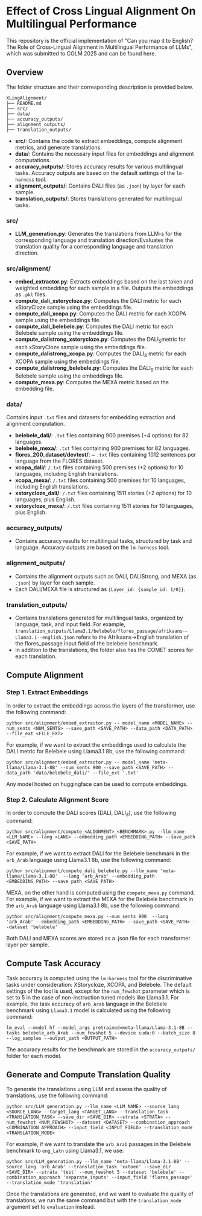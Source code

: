 # Effect of Cross Lingual Alignment On Multilingual Performance

This repository is the official implementation of "Can you map it to English? The Role of Cross-Lingual Alignment in Multilingual Performance of LLMs", which was submitted to COLM 2025 and can be found here.

## Overview
The folder structure and their corresponding description is provided below. 

```
XLingAlignment/
├── README.md
├── src/
├── data/
├── accuracy_outputs/
├── alignment_outputs/
├── translation_outputs/
```
- **src/**: Contains the code to extract embeddings, compute alignment metrics, and generate translations.
- **data/**: Contains the necessary input files for embeddings and alignment computations.
- **accuracy_outputs/**: Stores accuracy results for various multilingual tasks. Accuracy outputs are based on the default settings of the `lm-harness` tool. 
- **alignment_outputs/**: Contains DALI files (as `.json`) by layer for each sample.
- **translation_outputs/**: Stores translations generated for multilingual tasks.

### src/
- **LLM_generation.py**: Generates the translations from  LLM-s for the corresponding language and translation direction/Evaluates the translation quality for a corresponding language and translation direction. 

### src/alignment/
- **embed_extractor.py**: Extracts embeddings based on the last token and weighted embedding for each sample in a file. Outputs the embeddings as `.pkl` files.
- **compute_dali_xstorycloze.py**: Computes the DALI metric for each xStoryCloze sample using the embeddings file.
- **compute_dali_xcopa.py**: Computes the DALI metric for each XCOPA sample using the embeddings file.
- **compute_dali_belebele.py**: Computes the DALI metric for each Belebele sample using the embeddings file.
- **compute_dalistrong_xstorycloze.py**: Computes the DALI$_S$metric for each xStoryCloze sample using the embeddings file.
- **compute_dalistrong_xcopa.py**: Computes the DALI$_S$ metric for each XCOPA sample using the embeddings file.
- **compute_dalistrong_belebele.py**: Computes the DALI$_S$ metric for each Belebele sample using the embeddings file.
- **compute_mexa.py**: Computes the MEXA metric based on the embedding file. 

### data/
Contains input `.txt` files and datasets for embedding extraction and alignment computation.
- **belebele_dali/**: `.txt` files containing 900 premises (+4 options) for 82 languages.
- **belebele_mexa/**: `.txt` files containing 900 premises for 82 languages.
- **flores_200_dataset/devtest/**: ~ `.txt` files containing 1012 sentences per language from the FLORES dataset.
- **xcopa_dali/**: `/.txt` files containing 500 premises (+2 options) for 10 languages, including English translations.
- **xcopa_mexa/**: `/.txt` files containing 500 premises for 10 languages, including English translations.
- **xstorycloze_dali/**: `/.txt` files containing 1511 stories (+2 options) for 10 languages, plus English.
- **xstorycloze_mexa/**: `/.txt` files containing 1511 stories for 10 languages, plus English.

### accuracy_outputs/
- Contains accuracy results for multilingual tasks, structured by task and language. Accuracy outputs are based on the `lm-harness` tool. 

### alignment_outputs/
- Contains the alignment outputs such as DALI, DALIStrong, and MEXA (as `.json`) by layer for each sample.
- Each DALI/MEXA file is structured as `{Layer_id: {sample_id: 1/0}}`.

### translation_outputs/
- Contains translations generated for multilingual tasks, organized by language, task, and input field. For example, `translation_outputs/Llama3.1/belebele/flores_passage/afrikaans--Llama3.1--english.json` refers to the Afrikaans->English translation of the flores_passage input field of the belebele benchmark.  
- In addition to the translations, the folder also has the COMET scores for each translation. 

## Compute Alignment

### Step 1. Extract Embeddings

In order to extract the embeddings across the layers of the transformer, use the following command:

```python src/alignment/embed_extractor.py -- model_name <MODEL_NAME> --num_sents <NUM_SENTS> --save_path <SAVE_PATH> --data_path <DATA_PATH> --file_ext <FILE_EXT> ```

For example, if we want to extract the embeddings used to calculate the DALI metric for Belebele using Llama3.1 8b, use the following command: 

```python src/alignment/embed_extractor.py -- model_name 'meta-llama/Llama-3.1-8B' --num_sents 900 --save_path <SAVE_PATH> --data_path 'data/belebele_dali/' --file_ext '.txt' ```

Any model hosted on huggingface can be used to compute embeddings. 

### Step 2. Calculate Alignment Score

In order to compute the DALI scores (DALI, DALI$_S$), use the following command:

```python src/alignment/compute_<ALIGNMENT>_<BENCHMARK>.py --llm_name <LLM_NAME> --lang <LANG> --embedding_path <EMBEDDING_PATH> --save_path <SAVE_PATH> ```

For example, if we want to extract DALI for the Belebele benchmark in the `arb_Arab` language using Llama3.1 8b, use the following command: 

```python src/alignment/compute_dali_belebele.py --llm_name 'meta-llama/Llama-3.1-8B'  --lang 'arb_Arab' --embedding_path <EMBEDDING_PATH> --save_path <SAVE_PATH> ```

MEXA, on the other hand is computed using the `compute_mexa.py` command. For example, if we want to extract the MEXA for the Belebele benchmark in the `arb_Arab` language using Llama3.1 8b, use the following command:

```python src/alignment/compute_mexa.py --num_sents 900  --lang 'arb_Arab' --embedding_path <EMBEDDING_PATH> --save_path <SAVE_PATH> --dataset 'belebele'```

Both DALI and MEXA scores are stored as a .json file for each transformer layer per sample. 

## Compute Task Accuracy

Task accuracy is computed using the `lm-harness` tool for the discriminative tasks under consideration: XStorycloze, XCOPA, and Belebele. The default settings of the tool is used, except for the `num_fewshot` parameter which is set to 5 in the case of non-instruction tuned models like Llama3.1. For example, the task accuracy of `arb_Arab` language in the Belebele benchmark using `Llama3.1` model is calculated using the following command: 

```lm_eval --model hf --model_args pretrained=meta-llama/Llama-3.1-8B --tasks belebele_arb_Arab --num_fewshot 5 --device cuda:0 --batch_size 8 --log_samples --output_path <OUTPUT_PATH>```

The accuracy results for the benchmark are stored in the `accuracy_outputs/` folder for each model. 

## Generate and Compute Translation Quality

To generate the translations using LLM and assess the quality of translations, use the following command:

``` python src/LLM_generation.py --llm_name <LLM_NAME> --source_lang <SOURCE_LANG> --target_lang <TARGET_LANG> --translation_task <TRANSLATION_TASK> --save_dir <SAVE_DIR> --strata <STRATA> --num_fewshot <NUM_FEWSHOT> --dataset <DATASET> --combination_approach <COMBINATION_APPROACH> --input_field <INPUT_FIELD> --translation_mode <TRANSLATION_MODE> ```

For example, if we want to translate the `arb_Arab` passages in the Belebele benchmark to `eng_Latn` using Llama3.1, we use:

``` python src/LLM_generation.py --llm_name 'meta-llama/Llama-3.1-8B' --source_lang 'arb_Arab' --translation_task 'xxtoen' --save_dir <SAVE_DIR> --strata 'test' --num_fewshot 5 --dataset 'belebele' --combination_approach 'separate_inputs' --input_field 'flores_passage' --translation_mode 'translation' ```

Once the translations are generated, and we want to evaluate the quality of translations, we run the same command but with the `translation_mode` argument set to `evaluation` instead.











